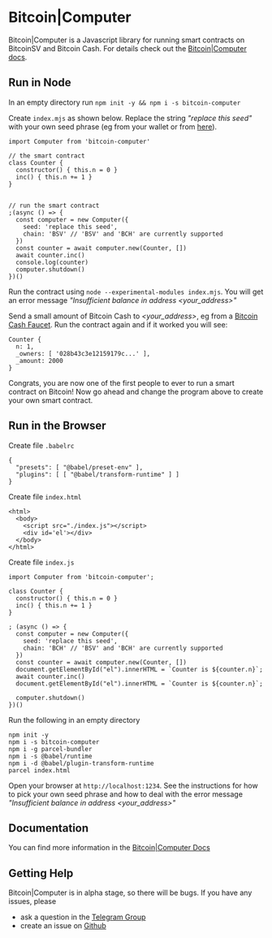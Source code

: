 # Bitcoin|Computer

Bitcoin|Computer is a Javascript library for running smart contracts on BitcoinSV and Bitcoin Cash. For details check out the [Bitcoin|Computer docs](https://bitcoin-computer.gitbook.io/docs).

## Run in Node

In an empty directory run ``npm init -y && npm i -s bitcoin-computer``

Create ``index.mjs`` as shown below. Replace the string *"replace this seed"* with your own seed phrase (eg from your wallet or from [here](https://iancoleman.io/bip39/)).

```
import Computer from 'bitcoin-computer'

// the smart contract
class Counter {
  constructor() { this.n = 0 }
  inc() { this.n += 1 }
}


// run the smart contract
;(async () => {
  const computer = new Computer({
    seed: 'replace this seed',
    chain: 'BSV' // 'BSV' and 'BCH' are currently supported
  })
  const counter = await computer.new(Counter, [])
  await counter.inc()
  console.log(counter)
  computer.shutdown()
})()
```

Run the contract using `node --experimental-modules index.mjs`. You will get an error message *"Insufficient balance in address \<your_address\>"*

Send a small amount of Bitcoin Cash to *\<your_address\>*, eg from a [Bitcoin Cash Faucet](https://free.bitcoin.com/). Run the contract again and if it worked you will see:

```
Counter {
  n: 1,
  _owners: [ '028b43c3e12159179c...' ],
  _amount: 2000
}
```

Congrats, you are now one of the first people to ever to run a smart contract on Bitcoin! Now go ahead and change the program above to create your own smart contract.

## Run in the Browser

Create file `.babelrc`

````
{
  "presets": [ "@babel/preset-env" ],
  "plugins": [ [ "@babel/transform-runtime" ] ]
}
````

Create file ``index.html``

```
<html>
  <body>
    <script src="./index.js"></script>
    <div id='el'></div>
  </body>
</html>
```

Create file ``index.js``

```
import Computer from 'bitcoin-computer';

class Counter {
  constructor() { this.n = 0 }
  inc() { this.n += 1 }
}

; (async () => {
  const computer = new Computer({
    seed: 'replace this seed',
    chain: 'BCH' // 'BSV' and 'BCH' are currently supported
  })
  const counter = await computer.new(Counter, [])
  document.getElementById("el").innerHTML = `Counter is ${counter.n}`;
  await counter.inc()
  document.getElementById("el").innerHTML = `Counter is ${counter.n}`;

  computer.shutdown()
})()
```

Run the following in an empty directory

```
npm init -y
npm i -s bitcoin-computer
npm i -g parcel-bundler
npm i -s @babel/runtime
npm i -d @babel/plugin-transform-runtime
parcel index.html
```

Open your browser at `http://localhost:1234`. See the instructions for how to pick your own seed phrase and how to deal with the error message *"Insufficient balance in address \<your_address\>"*

## Documentation

You can find more information in the [Bitcoin|Computer Docs](https://bitcoin-computer.gitbook.io/docs/)

## Getting Help

Bitcoin|Computer is in alpha stage, so there will be bugs. If you have any issues, please

* ask a question in the [Telegram Group](https://t.me/joinchat/FMrjOUWRuUkNuIt7zJL8tg)
* create an issue on [Github](https://github.com/bitcoin-computer/computer/issues)
